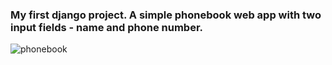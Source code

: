### My first django project. A simple phonebook web app with two input fields - name and phone number.

![phonebook](https://github.com/xaoccc/python/assets/114498517/ea90723d-f2a7-4fa4-8567-658e464cb9e6)


